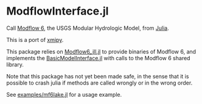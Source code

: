 # ModflowInterface.jl

Call [Modflow 6](https://www.usgs.gov/software/modflow-6-usgs-modular-hydrologic-model), the
USGS Modular Hydrologic Model, from [Julia](https://julialang.org/).

This is a port of [xmipy](https://github.com/Deltares/xmipy).

This package relies on
[Modflow6_jll.jl](https://github.com/JuliaBinaryWrappers/Modflow6_jll.jl) to provide
binaries of Modflow 6, and implements the
[BasicModelInterface.jl](https://github.com/Deltares/BasicModelInterface.jl) with calls to
the Modflow 6 shared library.

Note that this package has not yet been made safe, in the sense that it is possible to crash
julia if methods are called wrongly or in the wrong order.

See
[examples/mf6lake.jl](https://github.com/Deltares/ModflowInterface.jl/blob/main/examples/mf6lake.jl)
for a usage example.
